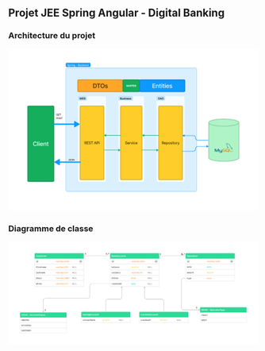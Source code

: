 ## Projet JEE  Spring Angular - Digital Banking

### Architecture du projet

![Architecture](docs/Architecture.png)

### Diagramme de classe

![Diagramme de classe](docs/Class.png)

